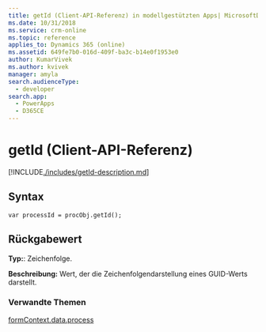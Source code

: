 ```yaml
---
title: getId (Client-API-Referenz) in modellgestützten Apps| MicrosoftDocs
ms.date: 10/31/2018
ms.service: crm-online
ms.topic: reference
applies_to: Dynamics 365 (online)
ms.assetid: 649fe7b0-016d-409f-ba3c-b14e0f1953e0
author: KumarVivek
ms.author: kvivek
manager: amyla
search.audienceType:
  - developer
search.app:
  - PowerApps
  - D365CE
---
```

# <a name="getid-client-api-reference"></a>getId (Client-API-Referenz)



[!INCLUDE[./includes/getId-description.md](./includes/getId-description.md)]

## <a name="syntax"></a>Syntax

`var processId = procObj.getId();`

## <a name="return-value"></a>Rückgabewert

**Typ:**: Zeichenfolge. 

**Beschreibung:** Wert, der die Zeichenfolgendarstellung eines GUID-Werts darstellt.

### <a name="related-topics"></a>Verwandte Themen

[formContext.data.process](../../formContext-data-process.md)
 


